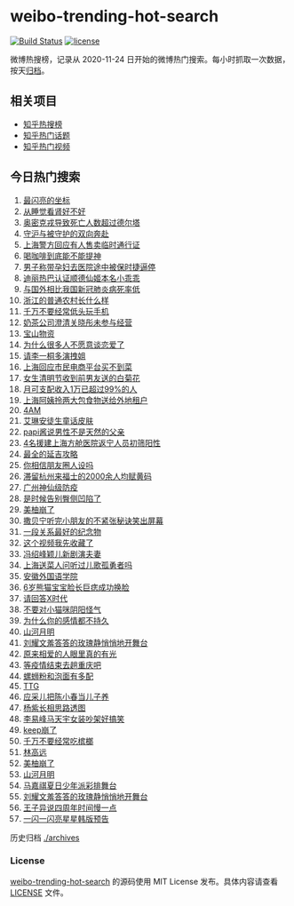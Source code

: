 # weibo-trending-hot-search

[![Build Status](https://github.com/justjavac/weibo-trending-hot-search/workflows/ci/badge.svg?branch=master)](https://github.com/justjavac/weibo-trending-hot-search/actions)
[![license](https://img.shields.io/github/license/justjavac/weibo-trending-hot-search)](https://github.com/justjavac/weibo-trending-hot-search/blob/master/LICENSE)

微博热搜榜，记录从 2020-11-24 日开始的微博热门搜索。每小时抓取一次数据，按天[归档](./archives)。

## 相关项目

- [知乎热搜榜](https://github.com/justjavac/zhihu-trending-top-search)
- [知乎热门话题](https://github.com/justjavac/zhihu-trending-hot-questions)
- [知乎热门视频](https://github.com/justjavac/zhihu-trending-hot-video)

## 今日热门搜索

<!-- BEGIN -->
<!-- 最后更新时间 Thu Apr 07 2022 02:22:17 GMT+0800 (China Standard Time) -->

1. [最闪亮的坐标](https://s.weibo.com//weibo?q=%23%E6%9C%80%E9%97%AA%E4%BA%AE%E7%9A%84%E5%9D%90%E6%A0%87%23&Refer=new_time)
1. [从睡觉看肾好不好](https://s.weibo.com//weibo?q=%23%E4%BB%8E%E7%9D%A1%E8%A7%89%E7%9C%8B%E8%82%BE%E5%A5%BD%E4%B8%8D%E5%A5%BD%23&Refer=top)
1. [奥密克戎导致死亡人数超过德尔塔](https://s.weibo.com//weibo?q=%23%E5%A5%A5%E5%AF%86%E5%85%8B%E6%88%8E%E5%AF%BC%E8%87%B4%E6%AD%BB%E4%BA%A1%E4%BA%BA%E6%95%B0%E8%B6%85%E8%BF%87%E5%BE%B7%E5%B0%94%E5%A1%94%23&Refer=top)
1. [守沪与被守护的双向奔赴](https://s.weibo.com//weibo?q=%23%E5%AE%88%E6%B2%AA%E4%B8%8E%E8%A2%AB%E5%AE%88%E6%8A%A4%E7%9A%84%E5%8F%8C%E5%90%91%E5%A5%94%E8%B5%B4%23&Refer=top)
1. [上海警方回应有人售卖临时通行证](https://s.weibo.com//weibo?q=%23%E4%B8%8A%E6%B5%B7%E8%AD%A6%E6%96%B9%E5%9B%9E%E5%BA%94%E6%9C%89%E4%BA%BA%E5%94%AE%E5%8D%96%E4%B8%B4%E6%97%B6%E9%80%9A%E8%A1%8C%E8%AF%81%23&Refer=top)
1. [喝咖啡到底能不能提神](https://s.weibo.com//weibo?q=%23%E5%96%9D%E5%92%96%E5%95%A1%E5%88%B0%E5%BA%95%E8%83%BD%E4%B8%8D%E8%83%BD%E6%8F%90%E7%A5%9E%23&Refer=top)
1. [男子称带孕妇去医院途中被保时捷逼停](https://s.weibo.com//weibo?q=%23%E7%94%B7%E5%AD%90%E7%A7%B0%E5%B8%A6%E5%AD%95%E5%A6%87%E5%8E%BB%E5%8C%BB%E9%99%A2%E9%80%94%E4%B8%AD%E8%A2%AB%E4%BF%9D%E6%97%B6%E6%8D%B7%E9%80%BC%E5%81%9C%23&Refer=top)
1. [迪丽热巴认证顺德仙姬本名小乖乖](https://s.weibo.com//weibo?q=%23%E8%BF%AA%E4%B8%BD%E7%83%AD%E5%B7%B4%E8%AE%A4%E8%AF%81%E9%A1%BA%E5%BE%B7%E4%BB%99%E5%A7%AC%E6%9C%AC%E5%90%8D%E5%B0%8F%E4%B9%96%E4%B9%96%23&Refer=top)
1. [与国外相比我国新冠肺炎病死率低](https://s.weibo.com//weibo?q=%23%E4%B8%8E%E5%9B%BD%E5%A4%96%E7%9B%B8%E6%AF%94%E6%88%91%E5%9B%BD%E6%96%B0%E5%86%A0%E8%82%BA%E7%82%8E%E7%97%85%E6%AD%BB%E7%8E%87%E4%BD%8E%23&Refer=top)
1. [浙江的普通农村长什么样](https://s.weibo.com//weibo?q=%23%E6%B5%99%E6%B1%9F%E7%9A%84%E6%99%AE%E9%80%9A%E5%86%9C%E6%9D%91%E9%95%BF%E4%BB%80%E4%B9%88%E6%A0%B7%23&Refer=top)
1. [千万不要经常低头玩手机](https://s.weibo.com//weibo?q=%23%E5%8D%83%E4%B8%87%E4%B8%8D%E8%A6%81%E7%BB%8F%E5%B8%B8%E4%BD%8E%E5%A4%B4%E7%8E%A9%E6%89%8B%E6%9C%BA%23&Refer=top)
1. [奶茶公司澄清关晓彤未参与经营](https://s.weibo.com//weibo?q=%23%E5%A5%B6%E8%8C%B6%E5%85%AC%E5%8F%B8%E6%BE%84%E6%B8%85%E5%85%B3%E6%99%93%E5%BD%A4%E6%9C%AA%E5%8F%82%E4%B8%8E%E7%BB%8F%E8%90%A5%23&Refer=top)
1. [宝山物资](https://s.weibo.com//weibo?q=%23%E5%AE%9D%E5%B1%B1%E7%89%A9%E8%B5%84%23&Refer=top)
1. [为什么很多人不愿意谈恋爱了](https://s.weibo.com//weibo?q=%23%E4%B8%BA%E4%BB%80%E4%B9%88%E5%BE%88%E5%A4%9A%E4%BA%BA%E4%B8%8D%E6%84%BF%E6%84%8F%E8%B0%88%E6%81%8B%E7%88%B1%E4%BA%86%23&Refer=top)
1. [请李一桐多演拽姐](https://s.weibo.com//weibo?q=%23%E8%AF%B7%E6%9D%8E%E4%B8%80%E6%A1%90%E5%A4%9A%E6%BC%94%E6%8B%BD%E5%A7%90%23&Refer=top)
1. [上海回应市民电商平台买不到菜](https://s.weibo.com//weibo?q=%23%E4%B8%8A%E6%B5%B7%E5%9B%9E%E5%BA%94%E5%B8%82%E6%B0%91%E7%94%B5%E5%95%86%E5%B9%B3%E5%8F%B0%E4%B9%B0%E4%B8%8D%E5%88%B0%E8%8F%9C%23&Refer=top)
1. [女生清明节收到前男友送的白菊花](https://s.weibo.com//weibo?q=%23%E5%A5%B3%E7%94%9F%E6%B8%85%E6%98%8E%E8%8A%82%E6%94%B6%E5%88%B0%E5%89%8D%E7%94%B7%E5%8F%8B%E9%80%81%E7%9A%84%E7%99%BD%E8%8F%8A%E8%8A%B1%23&Refer=top)
1. [月可支配收入1万已超过99%的人](https://s.weibo.com//weibo?q=%23%E6%9C%88%E5%8F%AF%E6%94%AF%E9%85%8D%E6%94%B6%E5%85%A51%E4%B8%87%E5%B7%B2%E8%B6%85%E8%BF%8799%25%E7%9A%84%E4%BA%BA%23&Refer=top)
1. [上海阿姨拎两大包食物送给外地租户](https://s.weibo.com//weibo?q=%23%E4%B8%8A%E6%B5%B7%E9%98%BF%E5%A7%A8%E6%8B%8E%E4%B8%A4%E5%A4%A7%E5%8C%85%E9%A3%9F%E7%89%A9%E9%80%81%E7%BB%99%E5%A4%96%E5%9C%B0%E7%A7%9F%E6%88%B7%23&Refer=top)
1. [4AM](https://s.weibo.com//weibo?q=4AM&Refer=top)
1. [艾琳安徒生童话皮肤](https://s.weibo.com//weibo?q=%23%E8%89%BE%E7%90%B3%E5%AE%89%E5%BE%92%E7%94%9F%E7%AB%A5%E8%AF%9D%E7%9A%AE%E8%82%A4%23&Refer=top)
1. [papi酱说男性不是天然的父亲](https://s.weibo.com//weibo?q=%23papi%E9%85%B1%E8%AF%B4%E7%94%B7%E6%80%A7%E4%B8%8D%E6%98%AF%E5%A4%A9%E7%84%B6%E7%9A%84%E7%88%B6%E4%BA%B2%23&Refer=top)
1. [4名援建上海方舱医院返宁人员初筛阳性](https://s.weibo.com//weibo?q=%234%E5%90%8D%E6%8F%B4%E5%BB%BA%E4%B8%8A%E6%B5%B7%E6%96%B9%E8%88%B1%E5%8C%BB%E9%99%A2%E8%BF%94%E5%AE%81%E4%BA%BA%E5%91%98%E5%88%9D%E7%AD%9B%E9%98%B3%E6%80%A7%23&Refer=top)
1. [最全的延吉攻略](https://s.weibo.com//weibo?q=%23%E6%9C%80%E5%85%A8%E7%9A%84%E5%BB%B6%E5%90%89%E6%94%BB%E7%95%A5%23&Refer=top)
1. [你相信朋友圈人设吗](https://s.weibo.com//weibo?q=%23%E4%BD%A0%E7%9B%B8%E4%BF%A1%E6%9C%8B%E5%8F%8B%E5%9C%88%E4%BA%BA%E8%AE%BE%E5%90%97%23&Refer=top)
1. [滞留杭州来福士的2000余人均赋黄码](https://s.weibo.com//weibo?q=%23%E6%BB%9E%E7%95%99%E6%9D%AD%E5%B7%9E%E6%9D%A5%E7%A6%8F%E5%A3%AB%E7%9A%842000%E4%BD%99%E4%BA%BA%E5%9D%87%E8%B5%8B%E9%BB%84%E7%A0%81%23&Refer=top)
1. [广州神仙级防疫](https://s.weibo.com//weibo?q=%23%E5%B9%BF%E5%B7%9E%E7%A5%9E%E4%BB%99%E7%BA%A7%E9%98%B2%E7%96%AB%23&Refer=top)
1. [是时候告别臀侧凹陷了](https://s.weibo.com//weibo?q=%23%E6%98%AF%E6%97%B6%E5%80%99%E5%91%8A%E5%88%AB%E8%87%80%E4%BE%A7%E5%87%B9%E9%99%B7%E4%BA%86%23&Refer=top)
1. [美柚崩了](https://s.weibo.com//weibo?q=%E7%BE%8E%E6%9F%9A%E5%B4%A9%E4%BA%86&Refer=top)
1. [撒贝宁听完小朋友的不紧张秘诀笑出屏幕](https://s.weibo.com//weibo?q=%23%E6%92%92%E8%B4%9D%E5%AE%81%E5%90%AC%E5%AE%8C%E5%B0%8F%E6%9C%8B%E5%8F%8B%E7%9A%84%E4%B8%8D%E7%B4%A7%E5%BC%A0%E7%A7%98%E8%AF%80%E7%AC%91%E5%87%BA%E5%B1%8F%E5%B9%95%23&Refer=top)
1. [一段关系最好的纪念物](https://s.weibo.com//weibo?q=%23%E4%B8%80%E6%AE%B5%E5%85%B3%E7%B3%BB%E6%9C%80%E5%A5%BD%E7%9A%84%E7%BA%AA%E5%BF%B5%E7%89%A9%23&Refer=top)
1. [这个视频我先收藏了](https://s.weibo.com//weibo?q=%23%E8%BF%99%E4%B8%AA%E8%A7%86%E9%A2%91%E6%88%91%E5%85%88%E6%94%B6%E8%97%8F%E4%BA%86%23&Refer=top)
1. [冯绍峰颖儿新剧演夫妻](https://s.weibo.com//weibo?q=%23%E5%86%AF%E7%BB%8D%E5%B3%B0%E9%A2%96%E5%84%BF%E6%96%B0%E5%89%A7%E6%BC%94%E5%A4%AB%E5%A6%BB%23&Refer=top)
1. [上海送菜人问听过儿歌孤勇者吗](https://s.weibo.com//weibo?q=%23%E4%B8%8A%E6%B5%B7%E9%80%81%E8%8F%9C%E4%BA%BA%E9%97%AE%E5%90%AC%E8%BF%87%E5%84%BF%E6%AD%8C%E5%AD%A4%E5%8B%87%E8%80%85%E5%90%97%23&Refer=top)
1. [安徽外国语学院](https://s.weibo.com//weibo?q=%E5%AE%89%E5%BE%BD%E5%A4%96%E5%9B%BD%E8%AF%AD%E5%AD%A6%E9%99%A2&Refer=top)
1. [6岁熊猫宝宝脸长巨痣成功换脸](https://s.weibo.com//weibo?q=%236%E5%B2%81%E7%86%8A%E7%8C%AB%E5%AE%9D%E5%AE%9D%E8%84%B8%E9%95%BF%E5%B7%A8%E7%97%A3%E6%88%90%E5%8A%9F%E6%8D%A2%E8%84%B8%23&Refer=top)
1. [请回答X时代](https://s.weibo.com//weibo?q=%E8%AF%B7%E5%9B%9E%E7%AD%94X%E6%97%B6%E4%BB%A3&Refer=top)
1. [不要对小猫咪阴阳怪气](https://s.weibo.com//weibo?q=%23%E4%B8%8D%E8%A6%81%E5%AF%B9%E5%B0%8F%E7%8C%AB%E5%92%AA%E9%98%B4%E9%98%B3%E6%80%AA%E6%B0%94%23&Refer=top)
1. [为什么你的感情都不持久](https://s.weibo.com//weibo?q=%23%E4%B8%BA%E4%BB%80%E4%B9%88%E4%BD%A0%E7%9A%84%E6%84%9F%E6%83%85%E9%83%BD%E4%B8%8D%E6%8C%81%E4%B9%85%23&Refer=top)
1. [山河月明](https://s.weibo.com//weibo?q=%E5%B1%B1%E6%B2%B3%E6%9C%88%E6%98%8E&Refer=top)
1. [刘耀文羞答答的玫瑰静悄悄地开舞台](https://s.weibo.com//weibo?q=%23%E5%88%98%E8%80%80%E6%96%87%E7%BE%9E%E7%AD%94%E7%AD%94%E7%9A%84%E7%8E%AB%E7%91%B0%E9%9D%99%E6%82%84%E6%82%84%E5%9C%B0%E5%BC%80%E8%88%9E%E5%8F%B0%23&Refer=top)
1. [原来相爱的人眼里真的有光](https://s.weibo.com//weibo?q=%23%E5%8E%9F%E6%9D%A5%E7%9B%B8%E7%88%B1%E7%9A%84%E4%BA%BA%E7%9C%BC%E9%87%8C%E7%9C%9F%E7%9A%84%E6%9C%89%E5%85%89%23&Refer=top)
1. [等疫情结束去趟重庆吧](https://s.weibo.com//weibo?q=%23%E7%AD%89%E7%96%AB%E6%83%85%E7%BB%93%E6%9D%9F%E5%8E%BB%E8%B6%9F%E9%87%8D%E5%BA%86%E5%90%A7%23&Refer=top)
1. [螺蛳粉和泡面有多配](https://s.weibo.com//weibo?q=%23%E8%9E%BA%E8%9B%B3%E7%B2%89%E5%92%8C%E6%B3%A1%E9%9D%A2%E6%9C%89%E5%A4%9A%E9%85%8D%23&Refer=top)
1. [TTG](https://s.weibo.com//weibo?q=TTG&Refer=top)
1. [应采儿把陈小春当儿子养](https://s.weibo.com//weibo?q=%23%E5%BA%94%E9%87%87%E5%84%BF%E6%8A%8A%E9%99%88%E5%B0%8F%E6%98%A5%E5%BD%93%E5%84%BF%E5%AD%90%E5%85%BB%23&Refer=top)
1. [杨紫长相思路透图](https://s.weibo.com//weibo?q=%23%E6%9D%A8%E7%B4%AB%E9%95%BF%E7%9B%B8%E6%80%9D%E8%B7%AF%E9%80%8F%E5%9B%BE%23&Refer=top)
1. [李易峰马天宇女装吵架好搞笑](https://s.weibo.com//weibo?q=%23%E6%9D%8E%E6%98%93%E5%B3%B0%E9%A9%AC%E5%A4%A9%E5%AE%87%E5%A5%B3%E8%A3%85%E5%90%B5%E6%9E%B6%E5%A5%BD%E6%90%9E%E7%AC%91%23&Refer=top)
1. [keep崩了](https://s.weibo.com//weibo?q=%23keep%E5%B4%A9%E4%BA%86%23&Refer=top)
1. [千万不要经常吃槟榔](https://s.weibo.com//weibo?q=%23%E5%8D%83%E4%B8%87%E4%B8%8D%E8%A6%81%E7%BB%8F%E5%B8%B8%E5%90%83%E6%A7%9F%E6%A6%94%23&Refer=top)
1. [林高远](https://s.weibo.com//weibo?q=%E6%9E%97%E9%AB%98%E8%BF%9C&Refer=top)
1. [美柚崩了](https://s.weibo.com//weibo?q=%23%E7%BE%8E%E6%9F%9A%E5%B4%A9%E4%BA%86%23&Refer=top)
1. [山河月明](https://s.weibo.com//weibo?q=%23%E5%B1%B1%E6%B2%B3%E6%9C%88%E6%98%8E%23&Refer=top)
1. [马嘉祺夏日少年派彩排舞台](https://s.weibo.com//weibo?q=%23%E9%A9%AC%E5%98%89%E7%A5%BA%E5%A4%8F%E6%97%A5%E5%B0%91%E5%B9%B4%E6%B4%BE%E5%BD%A9%E6%8E%92%E8%88%9E%E5%8F%B0%23&Refer=top)
1. [刘耀文羞答答的玫瑰静悄悄地开舞台](https://s.weibo.com//weibo?q=%E5%88%98%E8%80%80%E6%96%87%E7%BE%9E%E7%AD%94%E7%AD%94%E7%9A%84%E7%8E%AB%E7%91%B0%E9%9D%99%E6%82%84%E6%82%84%E5%9C%B0%E5%BC%80%E8%88%9E%E5%8F%B0&Refer=top)
1. [王子异说四周年时间慢一点](https://s.weibo.com//weibo?q=%23%E7%8E%8B%E5%AD%90%E5%BC%82%E8%AF%B4%E5%9B%9B%E5%91%A8%E5%B9%B4%E6%97%B6%E9%97%B4%E6%85%A2%E4%B8%80%E7%82%B9%23&Refer=top)
1. [一闪一闪亮星星韩版预告](https://s.weibo.com//weibo?q=%23%E4%B8%80%E9%97%AA%E4%B8%80%E9%97%AA%E4%BA%AE%E6%98%9F%E6%98%9F%E9%9F%A9%E7%89%88%E9%A2%84%E5%91%8A%23&Refer=top)

<!-- END -->

历史归档 [./archives](./archives)

### License

[weibo-trending-hot-search](https://github.com/justjavac/weibo-trending-hot-search)
的源码使用 MIT License 发布。具体内容请查看 [LICENSE](./LICENSE) 文件。
